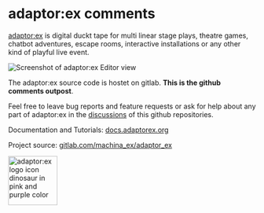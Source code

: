 # adaptor:ex comments

[adaptor:ex](https://docs.adaptorex.org/) is digital duckt tape for multi linear stage plays, theatre games, chatbot adventures, escape rooms, interactive installations or any other kind of playful live event.

![Screenshot of adaptor:ex Editor view](https://docs.adaptorex.org/assets/editor_example.png)

The adaptor:ex source code is hostet on gitlab. **This is the github comments outpost**.

Feel free to leave bug reports and feature requests or ask for help about any part of adaptor:ex in the [discussions](https://github.com/machinaeX/adaptorex-comments/discussions) of this github repositories.

Documentation and Tutorials: [docs.adaptorex.org](https://docs.adaptorex.org/)

Project source:  [gitlab.com/machina_ex/adaptor_ex](https://gitlab.com/machina_ex/adaptor_ex)

<img src="https://docs.adaptorex.org/assets/icon-color-large-whitebg.png" alt="adaptor:ex logo icon dinosaur in pink and purple color" width="100" style="float: left;"/>
